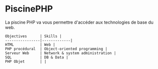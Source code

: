 # PiscinePHP
La piscine PHP va vous permettre d'accéder aux technologies de base du web.

	Objectives		| Skills |
	----------------|-------------|
	HTML 			| Web |
	PHP procédural	| Object-oriented programming |
	Serveur Web		| Network & system administration |
	SQL				| DB & Data |
	PHP Objet		| |

